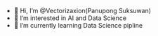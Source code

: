 - 👋 Hi, I’m @Vectorizaxion(Panupong Suksuwan)
- 👀 I’m interested in AI and Data Science
- 🌱 I’m currently learning Data Science pipline

<!---
Vectorizaxion/Vectorizaxion is a ✨ special ✨ repository because its `README.md` (this file) appears on your GitHub profile.
You can click the Preview link to take a look at your changes.
--->
